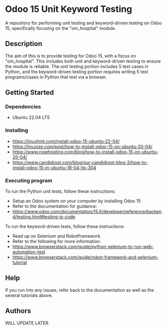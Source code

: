 # Odoo 15 Unit Keyword Testing

A repository for performing unit testing and keyword-driven testing on Odoo 15, specifically focusing on the "om_hospital" module.

## Description

The aim of this is to provide testing for Odoo 15, with a focus on "om_hospital". This includes both unit and keyword-driven testing to ensure the module is reliable. The unit testing portion includes 5 test cases in Python, and the keyword-driven testing portion requires writing 5 test programs/cases in Python that test via a browser.

## Getting Started

### Dependencies

* Ubuntu 22.04 LTS

### Installing

* https://linuxhint.com/install-odoo-15-ubuntu-22-04/
* https://linuxize.com/post/how-to-install-odoo-15-on-ubuntu-20-04/
* https://www.rosehosting.com/blog/how-to-install-odoo-15-on-ubuntu-20-04/
* https://www.candidroot.com/blog/our-candidroot-blog-3/how-to-install-odoo-15-in-ubuntu-18-04-lts-304

### Executing program

To run the Python unit tests, follow these instructions:
* Setup an Odoo system on your computer by installing Odoo 15
* Refer to the documentation for guidance:
* https://www.odoo.com/documentation/15.0/developer/reference/backend/testing.html#testing-js-code

To run the keyword-driven tests, follow these instructions:
* Read up on Selenium and Robotframework.
* Refer to the following for more information:
* https://www.browserstack.com/guide/python-selenium-to-run-web-automation-test
* https://www.browserstack.com/guide/robot-framework-and-selenium-tutorial

## Help

If you run into any issues, refer back to the documentation as well as the several tutorials above.

## Authors

WILL UPDATE LATER
